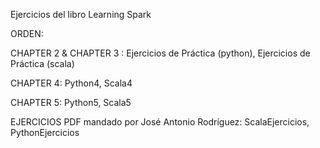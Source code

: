 Ejercicios del libro Learning Spark

ORDEN:

CHAPTER 2 & CHAPTER 3 : Ejercicios de Práctica (python), Ejercicios de Práctica (scala)

CHAPTER 4: Python4, Scala4

CHAPTER 5: Python5, Scala5

EJERCICIOS PDF mandado por José Antonio Rodríguez: ScalaEjercicios, PythonEjercicios
